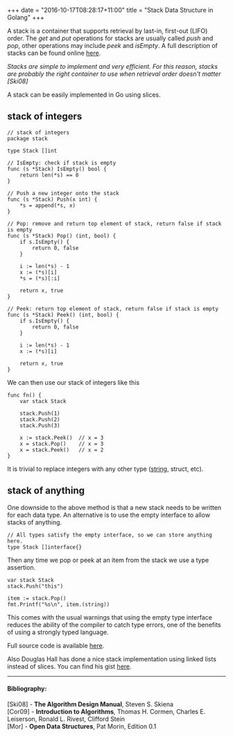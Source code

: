 +++
date = "2016-10-17T08:28:17+11:00"
title = "Stack Data Structure in Golang"
+++

A stack is a container that supports retrieval by last-in, first-out (LIFO)
order. The *get* and *put* operations for stacks are usually called *push* and
*pop*, other operations may include *peek* and *isEmpty*. A full description of
stacks can be found online [here](http://opendatastructures.org).

<!--more-->

*Stacks are simple to implement and very efficient. For this reason, stacks are
probably the right container to use when retrieval order doesn't matter [Ski08]*

A stack can be easily implemented in Go using slices.

## stack of integers

```
// stack of integers
package stack

type Stack []int

// IsEmpty: check if stack is empty
func (s *Stack) IsEmpty() bool {
	return len(*s) == 0
}

// Push a new integer onto the stack
func (s *Stack) Push(x int) {
	*s = append(*s, x)
}

// Pop: remove and return top element of stack, return false if stack is empty
func (s *Stack) Pop() (int, bool) {
	if s.IsEmpty() {
		return 0, false
	}

	i := len(*s) - 1
	x := (*s)[i]
	*s = (*s)[:i]

	return x, true
}

// Peek: return top element of stack, return false if stack is empty
func (s *Stack) Peek() (int, bool) {
	if s.IsEmpty() {
		return 0, false
	}

	i := len(*s) - 1
	x := (*s)[i]

	return x, true
}
```

We can then use our stack of integers like this

```
func fn() {
    var stack Stack

    stack.Push(1)
    stack.Push(2)
    stack.Push(3)

    x := stack.Peek()  // x = 3
    x = stack.Pop()    // x = 3
    x = stack.Peek()   // x = 2
}
```

It is trivial to replace integers with any other type
([string](https://github.com/tcharding/types/tree/master/stacks/string),
struct, etc).

## stack of anything

One downside to the above method is that a new stack needs to be written for
each data type. An alternative is to use the empty interface to allow stacks of
anything.

```
// All types satisfy the empty interface, so we can store anything here.
type Stack []interface{}
```

Then any time we pop or peek at an item from the stack we use a type
assertion.

```
var stack Stack
stack.Push("this")

item := stack.Pop()
fmt.Printf("%s\n", item.(string))
```

This comes with the usual warnings that using the empty type interface reduces
the ability of the compiler to catch type errors, one of the benefits of using a
strongly typed language.

Full source code is available [here](https://github.com/tcharding/types/tree/master/stacks).

Also Douglas Hall has done a nice stack implementation using linked lists instead of
slices. You can find his gist [here](https://gist.github.com/bemasher/1777766).

---
#### Bibliography:
[Ski08] - **The Algorithm Design Manual**, Steven S. Skiena  
[Cor09] - **Introduction to Algorithms**, Thomas H. Cormen, Charles E. Leiserson,
Ronald L. Rivest, Clifford Stein  
[Mor] - **Open Data Structures**, Pat Morin, Edition 0.1  
